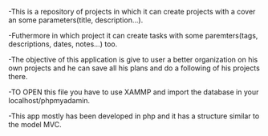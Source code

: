 -This is a repository of projects in which it can create projects with a cover an some parameters(title, description...). 

-Futhermore in which project it can create tasks with some paremters(tags, descriptions, dates, notes...) too. 

-The objective of this application is give to user a better organization on his own projects and he can save all his plans and do a following of his projects there.

-TO OPEN this file you have to use XAMMP and import the database in your localhost/phpmyadamin.

-This app mostly has been developed in php and it has a structure similar to the model MVC.
